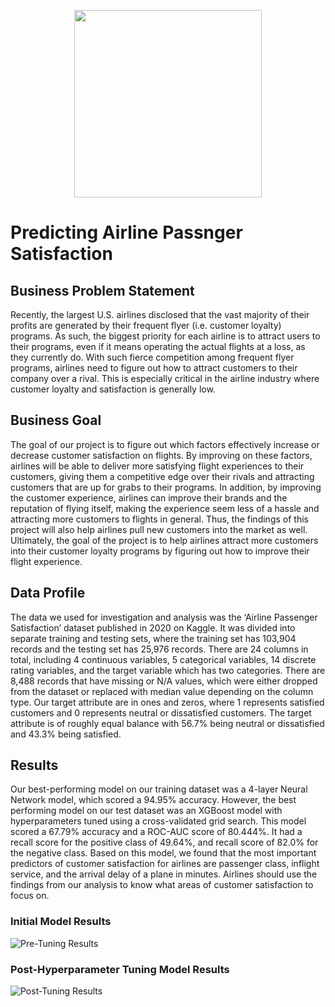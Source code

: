 <p align="center">
  <img src='https://www.salesforce.org/wp-content/uploads/2021/02/uva-university-of-virginia-logo.png' width=300/>
</p>

# Predicting Airline Passnger Satisfaction

## Business Problem Statement

Recently, the largest U.S. airlines disclosed that the vast majority of their profits are generated by their frequent flyer (i.e. customer loyalty) programs. As such, the biggest priority for each airline is to attract users to their programs, even if it means operating the actual flights at a loss, as they currently do. With such fierce competition among frequent flyer programs, airlines need to figure out how to attract customers to their company over a rival. This is especially critical in the airline industry where customer loyalty and satisfaction is generally low.  

## Business Goal

The goal of our project is to figure out which factors effectively increase or decrease customer satisfaction on flights. By improving on these factors, airlines will be able to deliver more satisfying flight experiences to their customers, giving them a competitive edge over their rivals and attracting customers that are up for grabs to their programs. In addition, by improving the customer experience, airlines can improve their brands and the reputation of flying itself, making the experience seem less of a hassle and attracting more customers to flights in general. Thus, the findings of this project will also help airlines pull new customers into the market as well. Ultimately, the goal of the project is to help airlines attract more customers into their customer loyalty programs by figuring out how to improve their flight experience.  

## Data Profile

The data we used for investigation and analysis was the ‘Airline Passenger Satisfaction’ dataset published in 2020 on Kaggle. It was divided into separate training and testing sets, where the training set has 103,904 records and the testing set has 25,976 records. There are 24 columns in total, including 4 continuous variables, 5 categorical variables, 14 discrete rating variables, and the target variable which has two categories. There are 8,488 records that have missing or N/A values, which were either dropped from the dataset or replaced with median value depending on the column type. Our target attribute are in ones and zeros, where 1 represents satisfied customers and 0 represents neutral or dissatisfied customers. The target attribute is of roughly equal balance with 56.7% being neutral or dissatisfied and 43.3% being satisfied.

## Results

Our best-performing model on our training dataset was a 4-layer Neural Network model, which scored a 94.95% accuracy. However, the best performing model on our test dataset was an XGBoost model with hyperparameters tuned using a cross-validated grid search. This model scored a 67.79% accuracy and a ROC-AUC score of 80.444%. It had a recall score for the positive class of 49.64%, and recall score of 82.0% for the negative class. Based on this model, we found that the most important predictors of customer satisfaction for airlines are passenger class, inflight service, and the arrival delay of a plane in minutes. Airlines should use the findings from our analysis to know what areas of customer satisfaction to focus on.

### Initial Model Results

![Pre-Tuning Results](!/input/pre_results.png)

### Post-Hyperparameter Tuning Model Results

![Post-Tuning Results](!/input/post_results.png)
